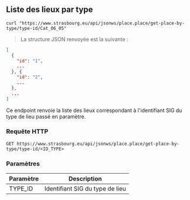 ## Liste des lieux par type

```shell
curl "https://www.strasbourg.eu/api/jsonws/place.place/get-place-by-type/type-id/Cat_06_05"
```

> La structure JSON renvoyée est la suivante :

```json
[
  {
    "id": "1",
    ...
  }, {
    "id": "2",
    ...
  },
  ...
]
```

Ce endpoint renvoie la liste des lieux correspondant à l'identifiant SIG du type de lieu passé en paramètre.

### Requête HTTP

`GET https://www.strasbourg.eu/api/jsonws/place.place/get-place-by-type/type-id/<ID_TYPE>`

### Paramètres

Paramètre | Description
--------- | -----------
TYPE_ID | Identifiant SIG du type de lieu


